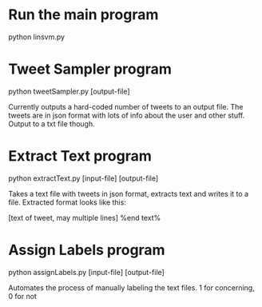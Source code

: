 # Run the main program

python linsvm.py

# Tweet Sampler program

python tweetSampler.py [output-file]

Currently outputs a hard-coded number of tweets to an output file. The tweets are in json format with lots of info about the user and other stuff. Output to a txt file though.

# Extract Text program

python extractText.py [input-file] [output-file]

Takes a text file with tweets in json format, extracts text and writes it to a file. Extracted format looks like this:

[text of tweet, may multiple lines]
%end text%

# Assign Labels program

python assignLabels.py [input-file] [output-file]

Automates the process of manually labeling the text files. 1 for concerning, 0 for not
